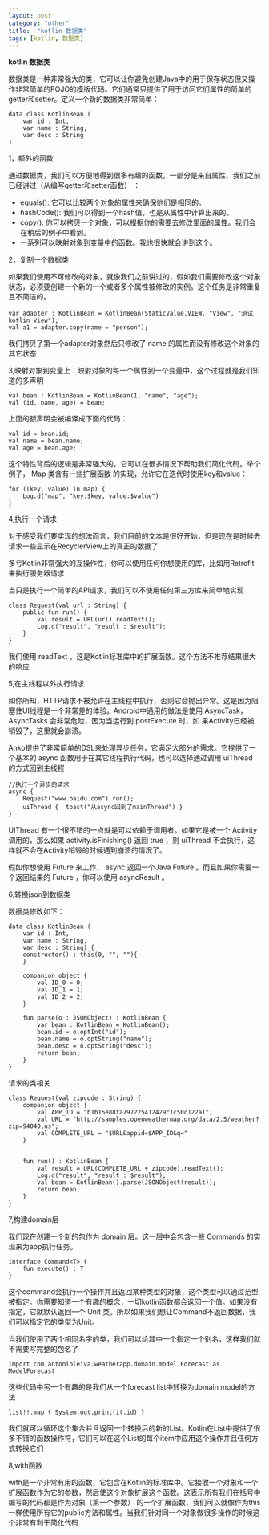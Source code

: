 ```yaml
---
layout: post
category: "other"
title:  "kotlin 数据类"
tags: [kotlin, 数据类]
---
```

**kotlin 数据类**

数据类是一种非常强大的类，它可以让你避免创建Java中的用于保存状态但又操作非常简单的POJO的模版代码。它们通常只提供了用于访问它们属性的简单的getter和setter。定义一个新的数据类非常简单：

	data class KotlinBean (
	    var id : Int,
	    var name : String,
	    var desc : String
	)

1，额外的函数

通过数据类，我们可以方便地得到很多有趣的函数，一部分是来自属性，我们之前已经讲过（从编写getter和setter函数） ：

- equals(): 它可以比较两个对象的属性来确保他们是相同的。
- hashCode(): 我们可以得到一个hash值，也是从属性中计算出来的。
- copy(): 你可以拷贝一个对象，可以根据你的需要去修改里面的属性。我们会在稍后的例子中看到。
- 一系列可以映射对象到变量中的函数。我也很快就会讲到这个。


2，复制一个数据类

如果我们使用不可修改的对象，就像我们之前讲过的，假如我们需要修改这个对象状态，必须要创建一个新的一个或者多个属性被修改的实例。这个任务是非常重复且不简洁的。

	var adapter : KotlinBean = KotlinBean(StaticValue.VIEW, "View", "测试kotlin View");
    val a1 = adapter.copy(name = "person");

我们拷贝了第一个adapter对象然后只修改了 name 的属性而没有修改这个对象的其它状态

3,映射对象到变量上：映射对象的每一个属性到一个变量中，这个过程就是我们知道的多声明

	val bean : KotlinBean = KotlinBean(1, "name", "age");
    val (id, name, age) = bean;

上面的额声明会被编译成下面的代码：

	val id = bean.id;
	val name = bean.name;
	val age = bean.age;

这个特性背后的逻辑是非常强大的，它可以在很多情况下帮助我们简化代码。举个例子， Map 类含有一些扩展函数
的实现，允许它在迭代时使用key和value：

	for ((key, value) in map) {
		Log.d("map", "key:$key, value:$value")
	}

4,执行一个请求

对于感受我们要实现的想法而言，我们目前的文本是很好开始，但是现在是时候去请求一些显示在RecyclerView上的真正的数据了

多亏Kotlin非常强大的互操作性，你可以使用任何你想使用的库，比如用Retrofit来执行服务器请求

当只是执行一个简单的API请求，我们可以不使用任何第三方库来简单地实现

	class Request(val url : String) {
	    public fun run() {
	        val result = URL(url).readText();
	        Log.d("result", "result : $result");
	    }
	}

我们使用 readText ，这是Kotlin标准库中的扩展函数。这个方法不推荐结果很大的响应

5,在主线程以外执行请求

如你所知，HTTP请求不被允许在主线程中执行，否则它会抛出异常。这是因为阻塞住UI线程是一个非常差的体验。Android中通用的做法是使用 AsyncTask，AsyncTasks 会非常危险，因为当运行到 postExecute 时，如
果Activity已经被销毁了，这里就会崩溃。

Anko提供了非常简单的DSL来处理异步任务，它满足大部分的需求。它提供了一个基本的 async 函数用于在其它线程执行代码，也可以选择通过调用 uiThread 的方式回到主线程

	//执行一个异步的请求
    async {
        Request("www.baidu.com").run();
        uiThread {  toast("从async回到了mainThread") }
    }

UIThread 有一个很不错的一点就是可以依赖于调用者。如果它是被一个 Activity 调用的，那么如果 activity.isFinishing() 返回 true ，则 uiThread 不会执行，这样就不会在Activity销毁的时候遇到崩溃的情况了。

假如你想使用 Future 来工作， async 返回一个Java Future 。而且如果你需要一个返回结果的 Future ，你可以使用 asyncResult 。

6,转换json到数据类

数据类修改如下：
	
	data class KotlinBean (
	    var id : Int,
	    var name : String,
	    var desc : String) {
	    constructor() : this(0, "", ""){
	    }
	
	    companion object {
	        val ID_0 = 0;
	        val ID_1 = 1;
	        val ID_2 = 2;
	    }
	
	    fun parse(o : JSONObject) : KotlinBean {
	        var bean : KotlinBean = KotlinBean();
	        bean.id = o.optInt("id");
	        bean.name = o.optString("name");
	        bean.desc = o.optString("desc");
	        return bean;
	    }
	}

请求的类相关：

	class Request(val zipcode : String) {
	    companion object {
	        val APP_ID = "b1b15e88fa797225412429c1c50c122a1";
	        val URL = "http://samples.openweathermap.org/data/2.5/weather?zip=94040,us";
	        val COMPLETE_URL = "$URL&appid=$APP_ID&q="
	    }
	
	
	    fun run() : KotlinBean {
	        val result = URL(COMPLETE_URL + zipcode).readText();
	        Log.d("result", "result : $result");
	        val bean = KotlinBean().parse(JSONObject(result));
	        return bean;
	    }
	}


7,构建domain层

我们现在创建一个新的包作为 domain 层。这一层中会包含一些 Commands 的实现来为app执行任务。

	interface Command<T> {
	    fun execute() : T
	}

这个command会执行一个操作并且返回某种类型的对象，这个类型可以通过范型被指定。你需要知道一个有趣的概念，一切kotlin函数都会返回一个值。如果没有指定，它就默认返回一个 Unit 类。所以如果我们想让Command不返回数据，我们可以指定它的类型为Unit。


当我们使用了两个相同名字的类，我们可以给其中一个指定一个别名，这样我们就不需要写完整的包名了
	
	import com.antonioleiva.weatherapp.domain.model.Forecast as ModelForecast

这些代码中另一个有趣的是我们从一个forecast list中转换为domain model的方法

	list!!.map { System.out.print(it.id) }

我们就可以循环这个集合并且返回一个转换后的新的List。Kotlin在List中提供了很多不错的函数操作符，它们可以在这个List的每个item中应用这个操作并且任何方式转换它们

8,with函数

with是一个非常有用的函数，它包含在Kotlin的标准库中。它接收一个对象和一个扩展函数作为它的参数，然后使这个对象扩展这个函数。这表示所有我们在括号中编写的代码都是作为对象（第一个参数） 的一个扩展函数，我们可以就像作为this一样使用所有它的public方法和属性。当我们针对同一个对象做很多操作的时候这个非常有利于简化代码